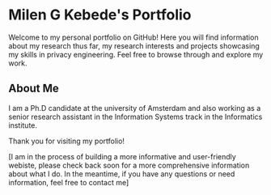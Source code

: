 # Milen G Kebede's Portfolio

Welcome to my personal portfolio on GitHub! Here you will find information about my research thus far, my research interests and projects showcasing my skills in privacy engineering. Feel free to browse through and explore my work.

## About Me

I am a Ph.D candidate at the university of Amsterdam and also working as a senior research assistant in the Information Systems track in the Informatics institute. 


Thank you for visiting my portfolio!

[I am in the process of building a more informative and user-friendly webiste, please check back soon for a more comprehensive information about what I do. In the meantime, if you have any questions or need information, feel free to contact me]


<!--
**yemilen/yemilen** is a ✨ _special_ ✨ repository because its `README.md` (this file) appears on your GitHub profile.

Here are some ideas to get you started:

- 🔭 I’m currently working on ...
- 🌱 I’m currently learning ...
- 👯 I’m looking to collaborate on ...
- 🤔 I’m looking for help with ...
- 💬 Ask me about ...
- 📫 How to reach me: ...
- 😄 Pronouns: ...
- ⚡ Fun fact: ...
-->
